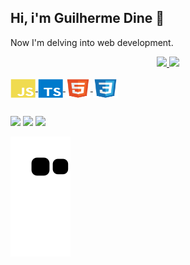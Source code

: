 ## Hi, i'm Guilherme Dine 🚀
Now I'm delving into web development.

<div align="center">
  <a href="https://github.com/Guilhermedine">
  <img height="180em" src="https://github-readme-stats.vercel.app/api?username=Guilhermedine&show_icons=true&theme=dark&include_all_commits=true&count_private=true"/>
  <img height="180em" src="https://github-readme-stats.vercel.app/api/top-langs/?username=Guilhermedine&layout=compact&langs_count=7&theme=dark"/>
</div>

<div style="display: inline_block"><br>
  <img align="center" alt="Gui-Js" height="30" width="40" src="https://raw.githubusercontent.com/devicons/devicon/master/icons/javascript/javascript-plain.svg">
  <img align="center" alt="Gui-Ts" height="30" width="40" src="https://raw.githubusercontent.com/devicons/devicon/master/icons/typescript/typescript-plain.svg">
  <img align="center" alt="Gui-HTML" height="30" width="40" src="https://raw.githubusercontent.com/devicons/devicon/master/icons/html5/html5-original.svg">
  <img align="center" alt="Gui-CSS" height="30" width="40" src="https://raw.githubusercontent.com/devicons/devicon/master/icons/css3/css3-original.svg">
</div>

##

<div> 
  <a href="https://www.instagram.com/guilhermedine/" target="_blank"><img src="https://img.shields.io/badge/-Instagram-%23E4405F?style=for-the-badge&logo=instagram&logoColor=white" target="_blank"></a>
  <a href = "mailto:guilherme.dine@gmail.com"><img src="https://img.shields.io/badge/-Gmail-%23333?style=for-the-badge&logo=gmail&logoColor=white" target="_blank"></a>
  <a href="https://www.linkedin.com/in/guilherme-dine-83a17a242/" target="_blank"><img src="https://img.shields.io/badge/-LinkedIn-%230077B5?style=for-the-badge&logo=linkedin&logoColor=white" target="_blank"></a> 
 
![Snake animation](https://github.com/Guilhermedine/Guilhermedine/blob/output/github-contribution-grid-snake.svg) 
  
</div>
